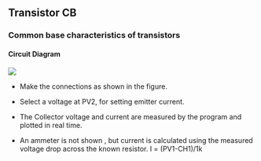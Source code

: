 Transistor CB
---

### Common base characteristics of transistors

#### Circuit Diagram

![](https://fossasia.github.io/pslab-experiments/images/schematics/tranCB.svg)

* Make the connections as shown in the figure.

* Select a voltage at PV2, for setting emitter current.

* The Collector voltage and current are measured by the program and plotted in real time.

* An ammeter is not shown , but current is calculated using the measured voltage drop across the known resistor. I = (PV1-CH1)/1k


